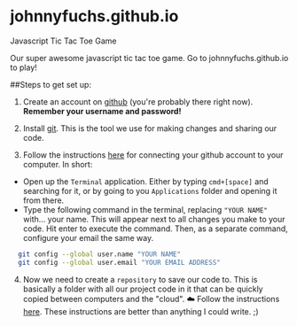 # johnnyfuchs.github.io
Javascript Tic Tac Toe Game

Our super awesome javascript tic tac toe game. Go to johnnyfuchs.github.io to play!

##Steps to get set up:

1. Create an account on [github](https://www.github.com) (you're probably there right now). **Remember your username and password!**

2. Install [git](http://git-scm.com/download/mac). This is the tool we use for making changes and sharing our code.

3. Follow the instructions [here](https://help.github.com/articles/set-up-git/) for connecting your github account to your computer. In short:
  * Open up the `Terminal` application. Either by typing `cmd+[space]` and searching for it, or by going to you `Applications` folder and opening it from there.
  * Type the following command in the terminal, replacing `"YOUR NAME"` with... your name. This will appear next to all changes you make to your code. Hit enter to execute the command. Then, as a separate command, configure your email the same way.
```bash
  git config --global user.name "YOUR NAME"
  git config --global user.email "YOUR EMAIL ADDRESS"
```
 4. Now we need to create a `repository` to save our code to. This is basically a folder with all our project code in it that can be quickly copied between computers and the "cloud". :cloud: Follow the instructions [here](https://pages.github.com/). These instructions are better than anything I could write. ;)





